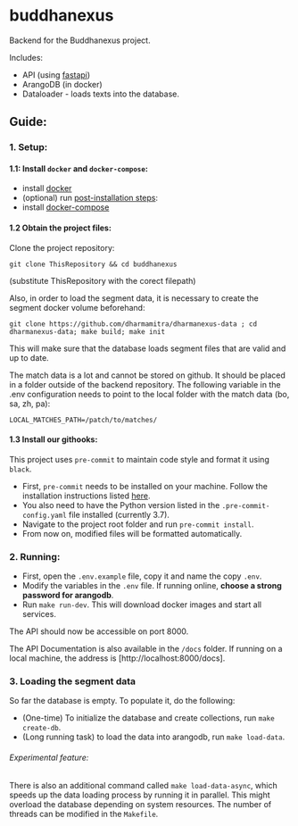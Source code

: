 # buddhanexus
Backend for the Buddhanexus project.

Includes:
- API (using [fastapi](https://fastapi.tiangolo.com/))
- ArangoDB (in docker)
- Dataloader - loads texts into the database.

## Guide:

### 1. Setup:

#### 1.1: Install `docker` and `docker-compose`:
- install [docker](https://docs.docker.com/install/linux/docker-ce/debian/)
- (optional) run [post-installation steps](https://docs.docker.com/install/linux/linux-postinstall/):
- install [docker-compose](https://docs.docker.com/compose/install/)

#### 1.2 Obtain the project files:
Clone the project repository:

```shell
git clone ThisRepository && cd buddhanexus
```
(substitute ThisRepository with the corect filepath)

Also, in order to load the segment data, it is necessary to create the segment docker volume beforehand: 
```
git clone https://github.com/dharmamitra/dharmanexus-data ; cd dharmanexus-data; make build; make init
```
This will make sure that the database loads segment files that are valid and up to date.

The match data is a lot and cannot be stored on github. It should be placed in a folder outside of the backend repository. The following variable in the .env configuration needs to point to the local folder with the match data (bo, sa, zh, pa):
```
LOCAL_MATCHES_PATH=/patch/to/matches/
```

#### 1.3 Install our githooks:
This project uses `pre-commit` to maintain code style and format it using `black`.

- First, `pre-commit` needs to be installed on your machine. Follow the installation instructions listed [here](https://pre-commit.com/#install).
- You also need to have the Python version listed in the `.pre-commit-config.yaml` file installed (currently 3.7).
- Navigate to the project root folder and run `pre-commit install`.
- From now on, modified files will be formatted automatically.

### 2. Running:
- First, open the `.env.example` file, copy it and name the copy `.env`.
- Modify the variables in the `.env` file. If running online, **choose a strong password for arangodb**.
- Run `make run-dev`. This will download docker images and start all services.

The API should now be accessible on port 8000.

The API Documentation is also available in the `/docs` folder.
If running on a local machine, the address is [http://localhost:8000/docs].

### 3. Loading the segment data
So far the database is empty. To populate it, do the following:
- (One-time) To initialize the database and create collections, run `make create-db`.
- (Long running task) to load the data into arangodb, run `make load-data`.

###### Experimental feature:
There is also an additional command called `make load-data-async`,
which speeds up the data loading process by running it in parallel.
This might overload the database depending on system resources.
The number of threads can be modified in the `Makefile`.
